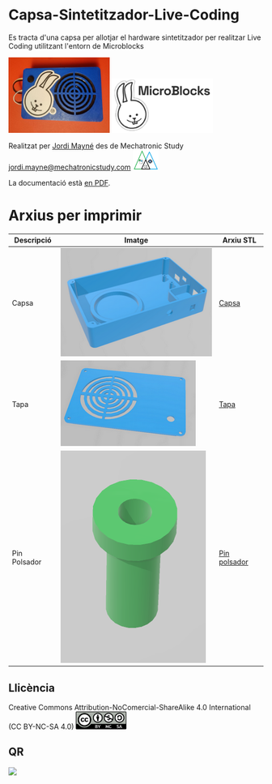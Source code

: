 # Capsa-Sintetitzador-Live-Coding
Es tracta d'una capsa per allotjar el hardware sintetitzador per realitzar Live Coding utilitzant l'entorn de Microblocks 

<img src="Imatges/SintetitzadorLiveCoding.jpg" width="200" /> <img src="Imatges/Microblocks.png" width="200" />

Realitzat per [Jordi Mayné](https://github.com/maynej) des de Mechatronic Study jordi.mayne@mechatronicstudy.com <img src="Imatges/Logo3senseFons.png" width="50" />

La documentació està [en PDF](https://github.com/maynej/Capsa-Sintetitzador-Live-Coding/tree/main/DOC/). 

# Arxius per imprimir 
  
Descripció         | Imatge          | Arxiu STL    
------------- | ------------- | ------------- 
Capsa |![](Imatges/Capsa_Sinte.png) | [Capsa](STL/Capsa_Sinte.stl)
Tapa |![](Imatges/TapaPin_Sinte.png) | [Tapa](STL/TapaPin_Sinte.stl)
Pin Polsador |![](Imatges/Pin_Sinte.png) | [Pin polsador](STL/Pin_Sinte.stl)
 
## Llicència
Creative Commons Attribution-NoComercial-ShareAlike 4.0 International (CC BY-NC-SA 4.0)  <img src="Imatges/CC.png" width="100" />

## QR
<img src="https://www.codigos-qr.com/qr/php/qr_img.php?d=https%3A%2F%2Fgithub.com%2Fmaynej%2FCapsa-Sintetitzador-Live-Coding&s=6&e=m"/>


